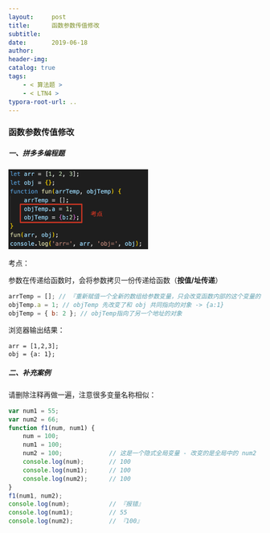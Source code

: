 ```yaml
---
layout:     post
title:      函数参数传值修改
subtitle:  
date:       2019-06-18
author:     
header-img: 
catalog: true
tags:
    - < 算法题 >
    - < LTN4 >
typora-root-url: ..
---
```


###  函数参数传值修改

##### 一、拼多多编程题

<img src="/../img/assets_2019/image-20210810143107273.png" alt="image-20210810143107273" style="zoom:30%;" />

考点：

参数在传递给函数时，会将参数拷贝一份传递给函数（**按值/址传递**）

```js
arrTemp = []; // 『重新赋值一个全新的数组给参数变量，只会改变函数内部的这个变量的引用，而不会影响到外部的原始数组』
objTemp.a = 1; // objTemp 先改变了和 obj 共同指向的对象 -> {a:1}
objTemp = { b: 2 }; // objTemp指向了另一个地址的对象
```

浏览器输出结果：

```
arr = [1,2,3];
obj = {a: 1};
```

##### 二、补充案例

请删除注释再做一遍，注意很多变量名称相似：

```js
var num1 = 55;
var num2 = 66;
function f1(num, num1) {
    num = 100;
    num1 = 100;
    num2 = 100; 			// 这是一个隐式全局变量 - 改变的是全局中的 num2
    console.log(num); 		// 100
    console.log(num1); 		// 100
    console.log(num2); 		// 100
}
f1(num1, num2);
console.log(num); 			// 『报错』
console.log(num1); 			// 55
console.log(num2); 			// 『100』
```
